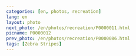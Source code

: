 ```yaml
---
categories: [en, photos, recreation]
lang: en
layout: photo
next_photo: /en/photos/recreation/P0000011.html
picname: P0000012
prev_photo: /en/photos/recreation/P0000086.html
tags: [Zebra Stripes]
---
```

